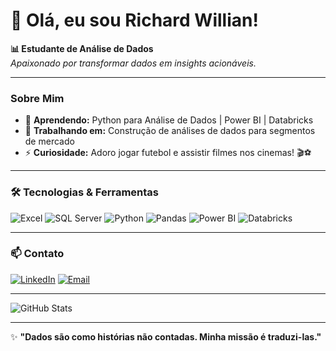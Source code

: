 # 👋 Olá, eu sou Richard Willian!

**📊 Estudante de Análise de Dados**  
*Apaixonado por transformar dados em insights acionáveis.*

---

### **Sobre Mim**
- 🌱 **Aprendendo:** Python para Análise de Dados | Power BI | Databricks  
- 🚀 **Trabalhando em:** Construção de análises de dados para segmentos de mercado  
- ⚡ **Curiosidade:** Adoro jogar futebol e assistir filmes nos cinemas! 🎬⚽  

---

### **🛠️ Tecnologias & Ferramentas**  
![Excel](https://img.shields.io/badge/Excel-217346?style=flat&logo=microsoftexcel&logoColor=white)
![SQL Server](https://img.shields.io/badge/SQL_Server-CC2927?style=flat&logo=microsoftsqlserver&logoColor=white)
![Python](https://img.shields.io/badge/Python-14354C?style=flat&logo=python&logoColor=white)
![Pandas](https://img.shields.io/badge/Pandas-61DAFB?style=flat&logo=pandas&logoColor=white)
![Power BI](https://img.shields.io/badge/PowerBI-F2C811?style=flat&logo=powerbi&logoColor=black)
![Databricks](https://img.shields.io/badge/Databricks-FF3621?style=flat&logo=databricks&logoColor=white)

---

### **📫 Contato**  
[![LinkedIn](https://img.shields.io/badge/LinkedIn-0A66C2?style=flat&logo=linkedin&logoColor=white)](https://www.linkedin.com/in/richardwmoliveira/)
[![Email](https://img.shields.io/badge/Email-EA4335?style=flat&logo=gmail&logoColor=white)](mailto:richardtrainer683@gmail.com)

---

![GitHub Stats](https://github-readme-stats.vercel.app/api?username=Richard-DevDSA&show_icons=true&theme=dark&hide_border=true)  

---

✨ **"Dados são como histórias não contadas. Minha missão é traduzi-las."**  
